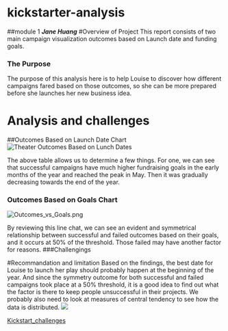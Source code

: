 # **kickstarter-analysis**
##module 1 ***Jane Huang***
#Overview of Project 
This report consists of two main campaign visualization outcomes based on Launch date and funding goals. 
### The Purpose
The purpose of this analysis here is to help Louise to discover how different campaigns fared based on those outcomes, so she can be more prepared before she launches her new business idea.  
# Analysis and challenges

##Outcomes Based on Launch Date Chart
 ![Theater Outcomes Based on Lunch Dates](Theater_Outcomes_vs_Launch.png) 
 
The above table allows us to determine a few things. For one, we can see that successful campaigns have much higher fundraising goals in the early months of the year and reached the peak in May. Then it was gradually decreasing towards the end of the year. 
### Outcomes Based on Goals Chart

![Outcomes_vs_Goals.png](Outcomes_vs_Goals.png)
 
By reviewing this line chat, we can see an evident and symmetrical relationship between successful and failed outcomes based on their goals, and it occurs at 50% of the threshold. Those failed may have another factor for reasons.
###Challengings

#Recommandation and limitation
 Based on the findings, the best date for Louise to launch her play should probably happen at the beginning of the year. And since the symmetry outcome for both successful and failed campaigns took place at a 50% threshold, it is a good idea to find out what the factor is there to keep people unsuccessful in their projects. We probably also need to look at measures of central tendency to see how the data is distributed. 
 ![](path/to/Outcomes_vs_Goals.png)

 

[Kickstart_challenges](kickstart_challenges.xlxs)
